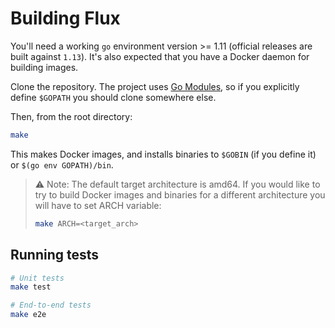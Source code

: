 # Building Flux

You'll need a working `go` environment version >= 1.11 (official releases are built against `1.13`).
It's also expected that you have a Docker daemon for building images.

Clone the repository. The project uses [Go Modules](https://github.com/golang/go/wiki/Modules),
so if you explicitly define `$GOPATH` you should clone somewhere else.

Then, from the root directory:

```sh
make
```

This makes Docker images, and installs binaries to `$GOBIN` (if you define it) or `$(go env GOPATH)/bin`.

> ⚠ Note:
> The default target architecture is amd64. If you would like
> to try to build Docker images and binaries for a different
> architecture you will have to set ARCH variable:
>
> ```sh
> make ARCH=<target_arch>
> ```

## Running tests

```sh
# Unit tests
make test

# End-to-end tests
make e2e
```
